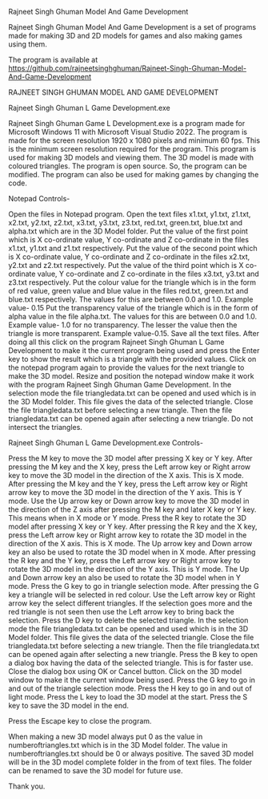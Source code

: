 Rajneet Singh Ghuman Model And Game Development

Rajneet Singh Ghuman Model And Game Development is a set of programs made for 
making 3D and 2D models for games and also making games using them.

The program is available at https://github.com/rajneetsinghghuman/Rajneet-Singh-Ghuman-Model-And-Game-Development

RAJNEET SINGH GHUMAN MODEL AND GAME DEVELOPMENT

Rajneet Singh Ghuman L Game Development.exe

Rajneet Singh Ghuman Game L Development.exe is a program made for Microsoft Windows 11 with Microsoft Visual Studio 2022.
The program is made for the screen resolution 1920 x 1080 pixels and minimum 60 fps.
This is the minimum screen resolution required for the program.
This program is used for making 3D models and viewing them.
The 3D model is made with coloured triangles.
The program is open source.
So, the program can be modified.
The program can also be used for making games by changing the code.

Notepad Controls-

Open the files in Notepad program.
Open the text files x1.txt, y1.txt, z1.txt, x2.txt, y2.txt, z2.txt, x3.txt, y3.txt, z3.txt, red.txt, green.txt, blue.txt and alpha.txt which are in the 3D Model folder.
Put the value of the first point which is X co-ordinate value, Y co-ordinate and Z co-ordinate in the files x1.txt, y1.txt and z1.txt respectively.
Put the value of the second point which is X co-ordinate value, Y co-ordinate and Z co-ordinate in the files x2.txt, y2.txt and z2.txt respectively.
Put the value of the third point which is X co-ordinate value, Y co-ordinate and Z co-ordinate in the files x3.txt, y3.txt and z3.txt respectively.
Put the colour value for the triangle which is in the form of red value, green value and blue value in the files red.txt, green.txt and blue.txt respectively.
The values for this are between 0.0 and 1.0. Example value- 0.15
Put the transparency value of the triangle which is in the form of alpha value in the file alpha.txt.
The values for this are between 0.0 and 1.0. Example value- 1.0 for no transparency. The lesser the value then the triangle is more transparent.
Example value-0.15. Save all the text files.
After doing all this click on the program Rajneet Singh Ghuman L Game Development to make it the current program being used and press the Enter key to show the result which
is a triangle with the provided values.
Click on the notepad program again to provide the values for the next triangle to make the 3D model.
Resize and position the notepad window make it work with the program Rajneet Singh Ghuman Game Development.
In the selection mode the file triangledata.txt can be opened and used which is in the 3D Model folder.
This file gives the data of the selected triangle.
Close the file triangledata.txt before selecting a new triangle.
Then the file triangledata.txt can be opened again after selecting a new triangle.
Do not intersect the triangles.


Rajneet Singh Ghuman L Game Development.exe Controls-

Press the M key to move the 3D model after pressing X key or Y key.
After pressing the M key and the X key, press the Left arrow key or Right arrow key to move the 3D model in the direction of the X axis. This is X mode.
After pressing the M key and the Y key, press the Left arrow key or Right arrow key to move the 3D model in the direction of the Y axis. This is Y mode.
Use the Up arrow key or Down arrow key to move the 3D model in the direction of the Z axis after pressing the M key and later X key or Y key. This means when in X mode or Y mode.
Press the R key to rotate the 3D model after pressing X key or Y key.
After pressing the R key and the X key, press the Left arrow key or Right arrow key to rotate the 3D model in the direction of the X axis. This is X mode.
The Up arrow key and Down arrow key an also be used to rotate the 3D model when in X mode.
After pressing the R key and the Y key, press the Left arrow key or Right arrow key to rotate the 3D model in the direction of the Y axis. This is Y mode.
The Up and Down arrow key an also be used to rotate the 3D model when in Y mode.
Press the G key to go in triangle selection mode. After pressing the G key a triangle will be selected in red colour.
Use the Left arrow key or Right arrow key the select different triangles. If the selection goes more and the red triangle is not seen
then use the Left arrow key to bring back the selection.
Press the D key to delete the selected triangle.
In the selection mode the file triangledata.txt can be opened and used which is in the 3D Model folder.
This file gives the data of the selected triangle.
Close the file triangledata.txt before selecting a new triangle.
Then the file triangledata.txt can be opened again after selecting a new triangle.
Press the B key to open a dialog box having the data of the selected triangle.
This is for faster use. Close the dialog box using OK or Cancel button.
Click on the 3D model window to make it the current window being used.
Press the G key to go in and out of the triangle selection mode.
Press the H key to go in and out of light mode.
Press the L key to load the 3D model at the start.
Press the S key to save the 3D model in the end.

Press the Escape key to close the program.

When making a new 3D model always put 0 as the value in numberoftriangles.txt which is in the 3D Model folder.
The value in numberoftriangles.txt should be 0 or always positive.
The saved 3D model will be in the 3D model complete folder in the from of text files.
The folder can be renamed to save the 3D model for future use.

Thank you.
